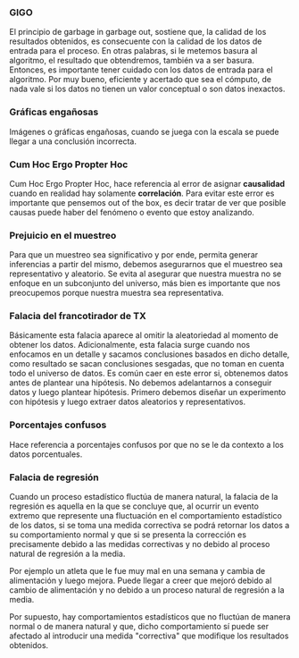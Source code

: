 ### GIGO
El principio de garbage in garbage out, sostiene que, la calidad de los resultados obtenidos, es consecuente con la calidad de los datos de entrada para el proceso. En otras palabras, si le metemos basura al algoritmo, el resultado que obtendremos, también va a ser basura. Entonces, es importante tener cuidado con los datos de entrada para el algoritmo.
Por muy bueno, eficiente y acertado que sea el cómputo, de nada vale si los datos no tienen un valor conceptual o son datos inexactos.
### Gráficas engañosas
Imágenes o gráficas engañosas, cuando se juega con la escala se puede llegar a una conclusión incorrecta.
### Cum Hoc Ergo Propter Hoc
Cum Hoc Ergo Propter Hoc, hace referencia al error de asignar **causalidad** cuando en realidad hay solamente **correlación**. 
Para evitar este error es importante que pensemos out of the box, es decir tratar de ver que posible causas puede haber del fenómeno o evento que estoy analizando.
### Prejuicio en el muestreo
Para que un muestreo sea significativo y por ende, permita generar inferencias a partir del mismo, debemos asegurarnos que el muestreo sea representativo y aleatorio.
Se evita al asegurar que nuestra muestra no se enfoque en un subconjunto del universo, más bien es importante que nos preocupemos porque nuestra muestra sea representativa.
### Falacia del francotirador de TX
Básicamente esta falacia aparece al omitir la aleatoriedad al momento de obtener los datos. Adicionalmente, esta falacia surge cuando nos enfocamos en un detalle y sacamos conclusiones basados en dicho detalle, como resultado se sacan conclusiones sesgadas, que no toman en cuenta todo el universo de datos.
Es común caer en este error si, obtenemos datos antes de plantear una hipótesis.
No debemos adelantarnos a conseguir datos y luego plantear hipótesis. Primero debemos diseñar un experimento con hipótesis y luego extraer datos aleatorios y representativos.
### Porcentajes confusos
Hace referencia a porcentajes confusos por que no se le da contexto a los datos porcentuales.
### Falacia de regresión
Cuando un proceso estadístico fluctúa de manera natural, la falacia de la regresión es aquella en la que se concluye que, al ocurrir un evento extremo que represente una fluctuación en el comportamiento estadístico de los datos, si se toma una medida correctiva se podrá retornar los datos a su comportamiento normal y que si se presenta la corrección es precisamente debido a las medidas correctivas y no debido al proceso natural de regresión a la media.

Por ejemplo un atleta que le fue muy mal en una semana y cambia de alimentación y luego mejora. Puede llegar a creer que mejoró debido al cambio de alimentación y no debido a un proceso natural de regresión a la media.

Por supuesto, hay comportamientos estadísticos que no fluctúan de manera normal o de manera natural y que, dicho comportamiento sí puede ser afectado al introducir una medida "correctiva" que modifique los resultados obtenidos.
